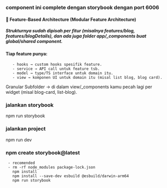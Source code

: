 ### component ini complete dengan storybook dengan port 6006

#### 📂 Feature-Based Architecture (Modular Feature Architecture)
##### Strukturnya sudah dipisah per fitur (misalnya features/blog, features/blogDetails), dan ada juga folder app/_components buat global/shared component.
#### Tiap feature punya:
```
   - hooks → custom hooks spesifik feature.
   - service → API call untuk feature tsb.
   - model → type/TS interface untuk domain itu.
   - view → komponen UI untuk domain itu (misal list blog, blog card).
```

Granular Subfolder → di dalam view/_components kamu pecah lagi per widget (misal blog-card, list-blog).
### jalankan storybook 
npm run storybook

### jalankan project 
npm run dev

### npm create storybook@latest
```
 - recomended
 - rm -rf node_modules package-lock.json
   npm install
   npm install --save-dev esbuild @esbuild/darwin-arm64
   npm run storybook
```